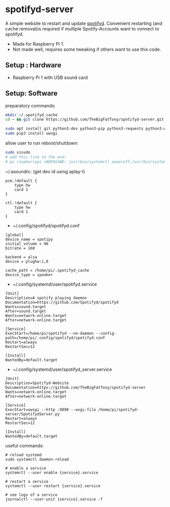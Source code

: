 # spotifyd-server

A simple website to restart and update [spotifyd](https://github.com/Spotifyd/spotifyd).
Convenient restarting (and cache removal)is required if multiple Spotify-Accounts want to 
vonnect to spotifyd.

  - Made for Raspberry Pi 1.
  - Not made well, requires some tweaking if others want to use this code.
 
 ## Setup : Hardware
 
  - Raspberry Pi 1 with USB sound card
 
## Setup: Software

preparatory commands:
``` bash
mkdir ~/.spotifyd_cache
cd ~ && git clone https://github.com/TheBigFatTony/spotifyd-server.git

sudo apt install git python3-dev python3-pip python3-requests python3-wget
sudo pip3 install uwsgi
```


allow user to run reboot/shutdown:
``` bash
sudo visudo
# add this line to the end:
# pi raspberrypi =NOPASSWD: /usr/bin/systemctl poweroff,/usr/bin/systemctl halt,/usr/bin/systemctl reboot
```



~/.asoundrc:  (get dev id using aplay-l)
```
pcm.!default {
    type hw
    card 1
}

ctl.!default {
    type hw           
    card 1
}
```



  - ~/.config/spotifyd/spotifyd.conf
```
[global]
device_name = spotipy
initial_volume = 90
bitrate = 160

backend = alsa
device = plughw:1,0

cache_path = /home/pi/.spotifyd_cache
device_type = speaker
```



  - ~/.config/systemd/user/spotifyd.service
```
[Unit]
Description=A spotify playing daemon
Documentation=https://github.com/Spotifyd/spotifyd
Wants=sound.target
After=sound.target
Wants=network-online.target
After=network-online.target

[Service]
ExecStart=/home/pi/spotifyd --no-daemon --config-path=/home/pi/.config/spotifyd/spotifyd.conf
Restart=always
RestartSec=12

[Install]
WantedBy=default.target
```


  - ~/.config/systemd/user/spotifyd_server.service
```
[Unit]
Description=Spotifyd-Website
Documentation=https://github.com/TheBigFatTony/spotifyd-server
Wants=network-online.target
After=network-online.target

[Service]
ExecStart=uwsgi --http :9090 --wsgi-file /home/pi/spotifyd-server/SpotifydServer.py
Restart=always
RestartSec=12

[Install]
WantedBy=default.target
```


useful commands:
```
# reload systemd
sudo systemctl daemon-reload

# enable a service
systemctl --user enable {service}.service

# restart a service
systemctl --user restart {service}.service

# see logs of a service
journalctl --user-unit {service}.service -f
```